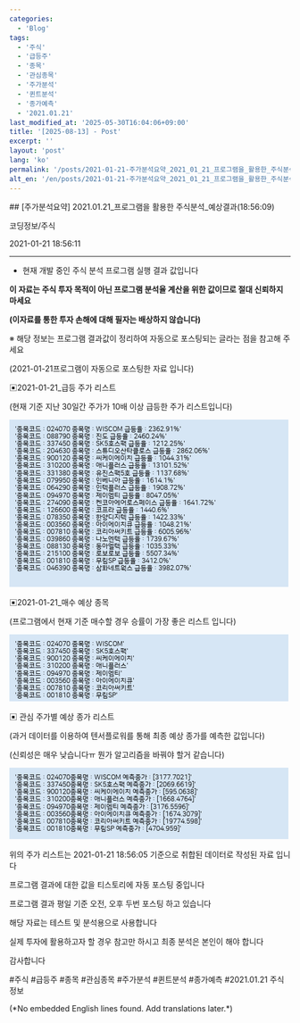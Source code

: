 ```yaml
---
categories:
  - 'Blog'
tags:
  - '주식'
  - '급등주'
  - '종목'
  - '관심종목'
  - '주가분석'
  - '퀸트분석'
  - '종가예측'
  - '2021.01.21'
last_modified_at: '2025-05-30T16:04:06+09:00'
title: '[2025-08-13] - Post'
excerpt: ''
layout: 'post'
lang: 'ko'
permalink: '/posts/2021-01-21-주가분석요약_2021_01_21_프로그램을_활용한_주식분석_예상결과_18_56_09/'
alt_en: '/en/posts/2021-01-21-주가분석요약_2021_01_21_프로그램을_활용한_주식분석_예상결과_18_56_09/'
---
```


<div class="lang-panel lang-ko" lang="ko">
## [주가분석요약] 2021.01.21_프로그램을 활용한 주식분석_예상결과(18:56:09)

코딩정보/주식

2021-01-21 18:56:11

* * *

* 현재 개발 중인 주식 분석 프로그램 실행 결과 값입니다

**이 자료는 주식 투자 목적이 아닌 프로그램 분석율 계산을 위한 값이므로 절대 신뢰하지 마세요**

**(이자료를 통한 투자 손해에 대해 필자는 배상하지 않습니다)**

※ 해당 정보는 프로그램 결과값이 정리하여 자동으로 포스팅되는 글라는 점을 참고해 주세요

(2021-01-21프로그램이 자동으로 포스팅한 자료 입니다)

▣2021-01-21_급등 주가 리스트

(현재 기준 지난 30일간 주가가 10배 이상 급등한 주가 리스트입니다)

![](/assets/images/주가분석요약_2021_01_21_프로그램을_활용한_주식분석_예상결과_18_56_09/skyloket_list.png)

▣2021-01-21_매수 예상 종목

(프로그램에서 현재 기준 매수할 경우 승률이 가장 좋은 리스트 입니다)

![](/assets/images/주가분석요약_2021_01_21_프로그램을_활용한_주식분석_예상결과_18_56_09/buy_list.png)

▣ 관심 주가별 예상 종가 리스트

(과거 데이터를 이용하여 텐서플로워를 통해 최종 예상 종가를 예측한 값입니다)

(신뢰성은 매우 낮습니다ㅠ 뭔가 알고리즘을 바꿔야 할거 같습니다)

![](/assets/images/주가분석요약_2021_01_21_프로그램을_활용한_주식분석_예상결과_18_56_09/stockclose_list.png)

위의 주가 리스트는 2021-01-21 18:56:05 기준으로 취합된 데이터로 작성된 자료 입니다

프로그램 결과에 대한 값을 티스토리에 자동 포스팅 중입니다

프로그램 결과 평일 기준 오전, 오후 두번 포스팅 하고 있습니다

해당 자료는 테스트 및 분석용으로 사용합니다

실제 투자에 활용하고자 할 경우 참고만 하시고 최종 분석은 본인이 해야 합니다

감사합니다

  

#주식 #급등주 #종목 #관심종목 #주가분석 #퀸트분석 #종가예측 #2021.01.21 주식정보


</div>
<div class="lang-panel lang-en" lang="en">
(*No embedded English lines found. Add translations later.*)

</div>
